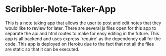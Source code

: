 # Scribbler-Note-Taker-App

This is a note taking app that allows the user to post and edit notes that they would like to review for later. There are several js files open for this app to separate the api and html routes to make for easy editing in the future. This app is all backend and uses express 'require' as the dependency call for the code. This app is deployed on Heroku due to the fact that not all the files are static so that it can be executed.
